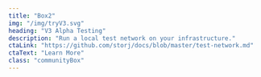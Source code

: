 ```yaml
---
title: "Box2"
img: "/img/tryV3.svg"
heading: "V3 Alpha Testing"
description: "Run a local test network on your infrastructure."
ctaLink: "https://github.com/storj/docs/blob/master/test-network.md"
ctaText: "Learn More"
class: "communityBox"
---
```


